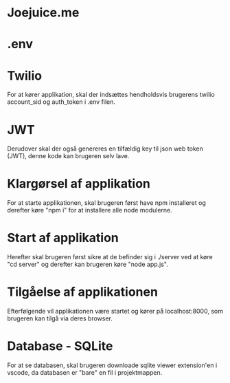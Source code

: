 # Joejuice.me

# .env

# Twilio

For at kører applikation, skal der indsættes hendholdsvis brugerens twilio account_sid og auth_token i .env filen.

# JWT

Derudover skal der også genereres en tilfældig key til json web token (JWT), denne kode kan brugeren selv lave.

# Klargørsel af applikation

For at starte applikationen, skal brugeren først have npm installeret og derefter køre "npm i" for at installere alle node modulerne.

# Start af applikation

Herefter skal brugeren først sikre at de befinder sig i ./server ved at køre "cd server" og derefter kan brugeren køre "node app.js".

# Tilgåelse af applikationen

Efterfølgende vil applikationen være startet og kører på localhost:8000, som brugeren kan tilgå via deres browser.

# Database - SQLite

For at se databasen, skal brugeren downloade sqlite viewer extension'en i vscode, da databasen er "bare" en fil i projektmappen.
